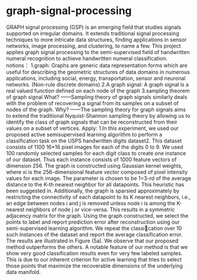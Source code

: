 # graph-signal-processing
GRAPH signal processing (GSP) is an emerging field that studies signals supported on irregular domains. It extends traditional signal processing techniques to more intricate data structures, finding applications in sensor networks, image processing, and clustering, to name a few. This project applies graph signal processing to the semi-supervised field of handwritten numeral recognition to achieve handwritten numeral classification.
notions：
1.graph: Graphs are generic data representation forms which are useful for describing the geometric structures of data domains in numerous applications, including social, energy, transportation, sensor and neuronal networks. (Non-rule discrete domains)
2.A graph signal: A graph signal is a real valued function defined on each node of the graph
3.sampling theorem of graph signal
What? ——Sampling theory of graph signals similarly deals with the problem of recovering a signal from its samples on a subset of nodes of the graph.
Why? ——The sampling theory for graph signals aims to extend the traditional Nyquist-Shannon sampling theory by allowing us to identify the class of graph signals that can be reconstructed from their values on a subset of vertices.
Apply:
1.In this experiment, we used our proposed active semisupervised learning algorithm to perform a classification task on the USPS handwritten digits dataset2. This dataset consists of 1100 16*16 pixel images for each of the digits 0
to 9. We used 100 randomly selected samples for each digit class to create one instance of our dataset. Thus each instance consists of 1000 feature vectors of dimension 256. The graph is constructed using Gaussian kernel weights, where xi is the 256-dimensional
feature vector composed of pixel intensity values for each image. The parameter  is chosen to be 1=3-rd of the average distance to the K-th nearest neighbor for all datapoints. This heuristic has been suggested in. Additionally, the graph is sparsied approximately by restricting
the connectivity of each datapoint to its K nearest neighbors, i.e., an edge between nodes i and j is removed unless node i is among the K-nearest neighbors of node j or vice-versa. This results in a symmetric adjacency matrix for the graph. Using the graph constructed, we select
the points to label and report prediction error after reconstruction using our semi-supervised learning algorithm. We repeat the classication over 10 such instances of the dataset
and report the average classification error. The results are illustrated in Figure (5a). We observe that our proposed method outperforms the others. A notable feature of our method is that we show very good classification results even for very few labeled samples. This is due to our inherent
criterion for active learning that tries to select those points that maximize the recoverable dimensions of the underlying data manifold.
